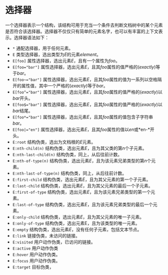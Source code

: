 # 选择器 #
  
一个选择器表示一个结构，该结构可用于充当一个条件去判断文档树中的某个元素是否符合该选择器。选择器不仅仅只有简单的元素名字，也可以有丰富的上下文表示。选择器语法如下：  
* `*` 通配选择器，用于任何元素。  
* `E` 类型选择器，选出类型为*E*的元素*element*。  
* `E[foo]` 属性选择器，选出元素*E*，且有一个属性为*foo*。  
* `E[foo="bar"]` 属性选择器，选出元素*E*，且其*foo*属性的值严格的(*exactly*)等于*bar*。  
* `E[foo~="bar"]` 属性选择器，选出元素*E*，且其*foo*属性的值为一系列以空格隔开的属性值，其中一个严格的(*exactly*)等于*bar*。  
* `E[foo^="bar"]` 属性选择器，选出元素*E*，且其*foo*属性的值严格的(*exactly*)以*bar*开头。  
* `E[foo$="bar"]` 属性选择器，选出元素*E*，且其*foo*属性的值严格的(*exactly*)以*bar*结尾。  
* `E[foo*="bar"]` 属性选择器，选出元素*E*，且其*foo*属性的值包含子字符串*bar*。  
* `E[foo|="en"]`  属性选择器，选出元素*E*，且其*foo*属性的值以*en*或*en-*开头。  
* `E:root` 结构伪类，选出为文档根的*E*元素。  
* `E:nth-child(n)` 结构伪类，选出元素*E*，且为其父类的第*n*个子元素。  
* `E:nth-last-child(n)` 结构伪类，同上，从后往前计数。  
* `E:nth-of-type(n)` 结构伪类，选出元素*E*，且为该元素兄弟类型的第*n*个元素。  
* `E:nth-last-of-type(n)` 结构伪类，同上，从后往前计数。  
* `E:first-child` 结构伪类，选出元素*E*，且为其父元素的第一个子元素。  
* `E:last-child`  结构伪类，选出元素*E*，且为其父元素的最后一个子元素。  
* `E:first-of-type` 结构伪类，选出元素*E*，且为该元素兄弟类型的第一个元素。  
* `E:last-of-type`  结构伪类，选出元素*E*，且为该元素兄弟类型的最后一个元素。  
* `E:only-child` 结构伪类，选出元素*E*，且为其父元素的唯一子元素。  
* `E:only-of-type` 结构伪类，选出元素E，且为该类型的唯一元素。  
* `E:empty` 结构伪类，选出元素*E*，没有任何子元素，包括文本节点。  
* `E:link`  链接伪类，未访问的链接。  
* `E:visited` 用户动作伪类，已访问的链接。  
* `E:active` 用户动作伪类  
* `E:hover` 用户动作伪类。  
* `E:focus` 用户动作伪类。  
* `E:target` 目标伪类，                                                                                                                               